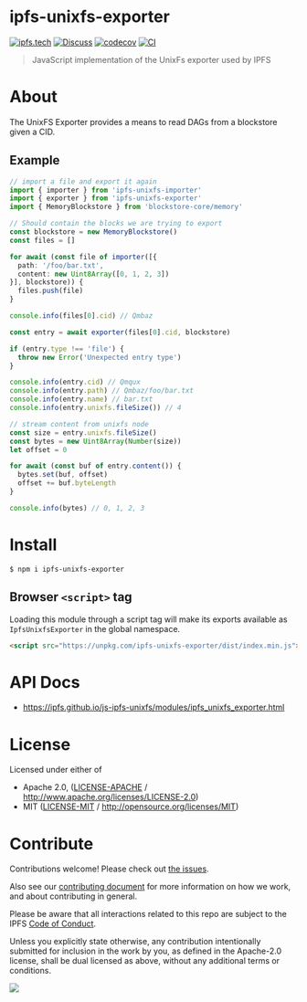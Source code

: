 # ipfs-unixfs-exporter

[![ipfs.tech](https://img.shields.io/badge/project-IPFS-blue.svg?style=flat-square)](https://ipfs.tech)
[![Discuss](https://img.shields.io/discourse/https/discuss.ipfs.tech/posts.svg?style=flat-square)](https://discuss.ipfs.tech)
[![codecov](https://img.shields.io/codecov/c/github/ipfs/js-ipfs-unixfs.svg?style=flat-square)](https://codecov.io/gh/ipfs/js-ipfs-unixfs)
[![CI](https://img.shields.io/github/actions/workflow/status/ipfs/js-ipfs-unixfs/js-test-and-release.yml?branch=main\&style=flat-square)](https://github.com/ipfs/js-ipfs-unixfs/actions/workflows/js-test-and-release.yml?query=branch%3Amain)

> JavaScript implementation of the UnixFs exporter used by IPFS

# About

<!--

!IMPORTANT!

Everything in this README between "# About" and "# Install" is automatically
generated and will be overwritten the next time the doc generator is run.

To make changes to this section, please update the @packageDocumentation section
of src/index.js or src/index.ts

To experiment with formatting, please run "npm run docs" from the root of this
repo and examine the changes made.

-->

The UnixFS Exporter provides a means to read DAGs from a blockstore given a CID.

## Example

```TypeScript
// import a file and export it again
import { importer } from 'ipfs-unixfs-importer'
import { exporter } from 'ipfs-unixfs-exporter'
import { MemoryBlockstore } from 'blockstore-core/memory'

// Should contain the blocks we are trying to export
const blockstore = new MemoryBlockstore()
const files = []

for await (const file of importer([{
  path: '/foo/bar.txt',
  content: new Uint8Array([0, 1, 2, 3])
}], blockstore)) {
  files.push(file)
}

console.info(files[0].cid) // Qmbaz

const entry = await exporter(files[0].cid, blockstore)

if (entry.type !== 'file') {
  throw new Error('Unexpected entry type')
}

console.info(entry.cid) // Qmqux
console.info(entry.path) // Qmbaz/foo/bar.txt
console.info(entry.name) // bar.txt
console.info(entry.unixfs.fileSize()) // 4

// stream content from unixfs node
const size = entry.unixfs.fileSize()
const bytes = new Uint8Array(Number(size))
let offset = 0

for await (const buf of entry.content()) {
  bytes.set(buf, offset)
  offset += buf.byteLength
}

console.info(bytes) // 0, 1, 2, 3
```

# Install

```console
$ npm i ipfs-unixfs-exporter
```

## Browser `<script>` tag

Loading this module through a script tag will make its exports available as `IpfsUnixfsExporter` in the global namespace.

```html
<script src="https://unpkg.com/ipfs-unixfs-exporter/dist/index.min.js"></script>
```

# API Docs

- <https://ipfs.github.io/js-ipfs-unixfs/modules/ipfs_unixfs_exporter.html>

# License

Licensed under either of

- Apache 2.0, ([LICENSE-APACHE](https://github.com/ipfs/js-ipfs-unixfs/blob/main/packages/ipfs-unixfs-exporter/LICENSE-APACHE) / <http://www.apache.org/licenses/LICENSE-2.0>)
- MIT ([LICENSE-MIT](https://github.com/ipfs/js-ipfs-unixfs/blob/main/packages/ipfs-unixfs-exporter/LICENSE-MIT) / <http://opensource.org/licenses/MIT>)

# Contribute

Contributions welcome! Please check out [the issues](https://github.com/ipfs/js-ipfs-unixfs/issues).

Also see our [contributing document](https://github.com/ipfs/community/blob/master/CONTRIBUTING_JS.md) for more information on how we work, and about contributing in general.

Please be aware that all interactions related to this repo are subject to the IPFS [Code of Conduct](https://github.com/ipfs/community/blob/master/code-of-conduct.md).

Unless you explicitly state otherwise, any contribution intentionally submitted for inclusion in the work by you, as defined in the Apache-2.0 license, shall be dual licensed as above, without any additional terms or conditions.

[![](https://cdn.rawgit.com/jbenet/contribute-ipfs-gif/master/img/contribute.gif)](https://github.com/ipfs/community/blob/master/CONTRIBUTING.md)
